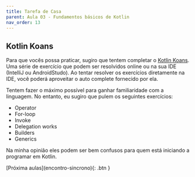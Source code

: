 ```yaml
---
title: Tarefa de Casa
parent: Aula 03 - Fundamentos básicos de Kotlin
nav_order: 13
---
```


## Kotlin Koans

Para que vocês possa praticar, sugiro que tentem completar o [Kotlin Koans](https://kotlinlang.org/docs/koans.html).
Uma série de exercício que podem ser resolvidos online ou na sua IDE (IntelliJ ou AndroidStudo).
Ao tentar resolver os exercícios diretamente na IDE, você poderá aproveitar o auto complete fornecido por ela.

Tentem fazer o máximo possível para ganhar familiaridade com a linguagem. No entanto, eu sugiro que pulem os seguintes exercícios:
  - Operator
  - For-loop
  - Invoke
  - Delegation works
  - Builders
  - Generics

Na minha opinião eles podem ser bem confusos para quem está iniciando a programar em Kotlin.

<span class="fs-3 float-right">
[Próxima aulas](encontro-sincrono){: .btn }
</span>
